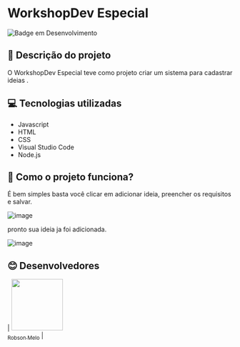 # WorkshopDev Especial

![Badge em Desenvolvimento](http://img.shields.io/static/v1?label=STATUS&message=EM%20DESENVOLVIMENTO&color=GREEN&style=for-the-badge)

## 📓 Descrição do projeto

O WorkshopDev Especial teve como projeto criar um sistema para cadastrar ideias .

## 💻 Tecnologias utilizadas

- Javascript
- HTML
- CSS
- Visual Studio Code
- Node.js

## 🐧 Como o projeto funciona?
É bem simples basta você clicar em adicionar ideia, preencher os requisitos e salvar. 

![image](https://user-images.githubusercontent.com/108908760/184736411-bd90bf61-f867-4603-b6f7-bee6b3929c3a.png)

pronto sua ideia ja foi adicionada.

![image](https://user-images.githubusercontent.com/108908760/184736541-7ceb119e-b605-4b1c-a24f-d587027094b3.png)




## 😊 Desenvolvedores

| [<img src="https://avatars.githubusercontent.com/u/108908760?s=400&u=ebc82fa5a9a2eef663003b7d389f1013821c6541&v=4" width=115><br><sub>Robson Melo</sub>](https://github.com/RobsonMel0) |
















